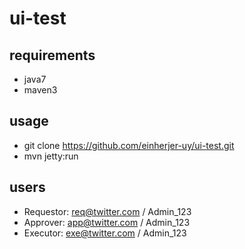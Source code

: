 ui-test
=======

requirements
------------
- java7
- maven3

usage
-----
- git clone https://github.com/einherjer-uy/ui-test.git
- mvn jetty:run

users
-----
- Requestor: req@twitter.com / Admin_123
- Approver: app@twitter.com / Admin_123
- Executor: exe@twitter.com / Admin_123
